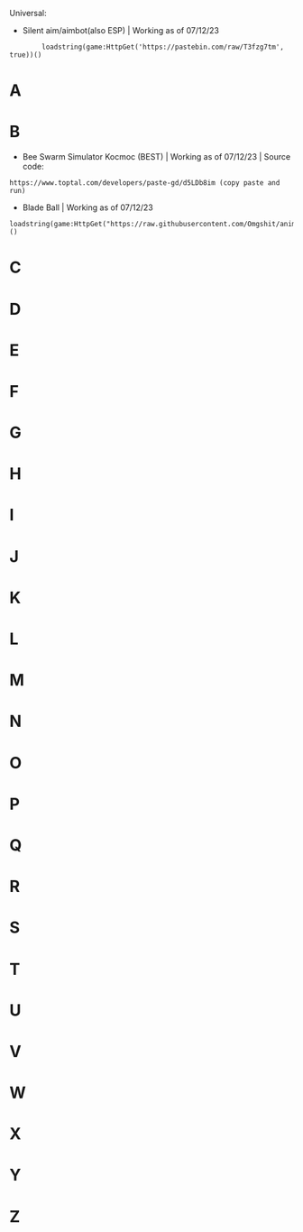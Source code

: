  Universal:

- Silent aim/aimbot(also ESP) | Working as of 07/12/23
```
        loadstring(game:HttpGet('https://pastebin.com/raw/T3fzg7tm', true))()
```

# A 


# B 
- Bee Swarm Simulator Kocmoc (BEST) | Working as of 07/12/23 | Source code: 
```
https://www.toptal.com/developers/paste-gd/d5LDb8im (copy paste and run)
```
- Blade Ball | Working as of 07/12/23
```
loadstring(game:HttpGet("https://raw.githubusercontent.com/Omgshit/animesouls/main/.Ok"))()
```

# C

 
# D

 
# E

 
# F

 
# G

 
# H


# I

 
# J 
# K 
# L 
# M 
# N 
# O 
# P 
# Q 
# R 
# S 
# T 
# U 
# V 
# W 
# X 
# Y 
# Z 


   
